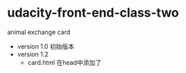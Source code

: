 # udacity-front-end-class-two
animal exchange card
* version 1.0 初始版本
* version 1.2
  * card.html 在head中添加了<title>标签，以使得在浏览器标签页上显示页面名名称
  * styles.css 通过重写figure的默认css属性，将图片与border的间距拉近；通过css的font-weight属性
代替原有的<strong>属性；在list列表中使用list-style-type:none，将原本列表的实心圆点去除；删除不需要选择
库的css规则。
  * list列表框对齐显示
